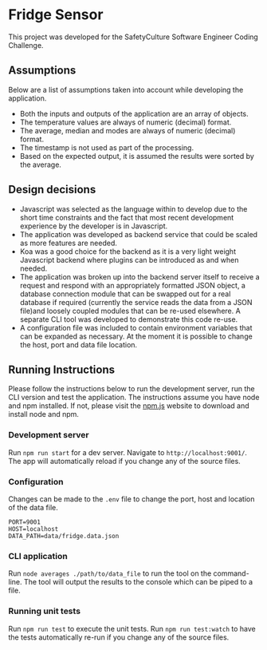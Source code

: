 # Fridge Sensor

This project was developed for the SafetyCulture Software Engineer Coding Challenge.

## Assumptions

Below are a list of assumptions taken into account while developing the application.

* Both the inputs and outputs of the application are an array of objects.
* The temperature values are always of numeric (decimal) format.
* The average, median and modes are always of numeric (decimal) format.
* The timestamp is not used as part of the processing.
* Based on the expected output, it is assumed the results were sorted by the average.

## Design decisions

* Javascript was selected as the language within to develop due to the short time constraints and the fact that
most recent development experience by the developer is in Javascript.
* The application was developed as backend service that could be scaled as more features are needed.
* Koa was a good choice for the backend as it is a very light weight Javascript backend where plugins can be introduced as
and when needed.
* The application was broken up into the backend server itself to receive a request and respond with an appropriately formatted
JSON object, a database connection module that can be swapped out for a real database if required (currently the service
reads the data from a JSON file)and loosely coupled modules that can be re-used elsewhere. A separate CLI tool was
developed to demonstrate this code re-use.
* A configuration file was included to contain environment variables that can be expanded as necessary. At the moment it is possible
to change the host, port and data file location.

## Running Instructions

Please follow the instructions below to run the development server, run the CLI version and test the application. The instructions assume you have
node and npm installed. If not, please visit the [npm.js](https://www.npmjs.com/get-npm) website to download and install node and npm.

### Development server

Run `npm run start` for a dev server. Navigate to `http://localhost:9001/`. The app will automatically reload if you change any of the source files.

### Configuration

Changes can be made to the `.env` file to change the port, host and location of the data file.

```
PORT=9001
HOST=localhost
DATA_PATH=data/fridge.data.json
```
### CLI application

Run `node averages ./path/to/data_file` to run the tool on the command-line. The tool will output the results to the console which can be piped to a file.

### Running unit tests

Run `npm run test` to execute the unit tests. Run `npm run test:watch` to have the tests automatically re-run if you change any of the source files.

